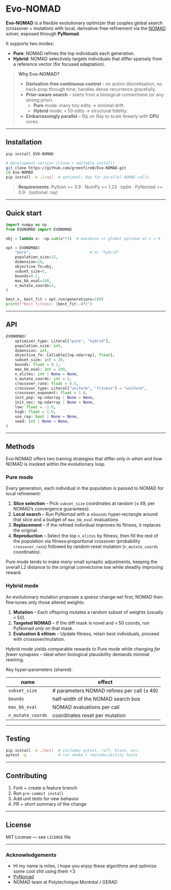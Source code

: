 # Evo‑NOMAD

**Evo‑NOMAD** is a flexible evolutionary optimizer that couples global search (crossover + mutation) with local, derivative-free refinement via the [NOMAD](https://www.gerad.ca/nomad) solver, exposed through **PyNomad**.

It supports two modes:

* **Pure**: NOMAD refines the top individuals each generation.
* **Hybrid**: NOMAD selectively targets individuals that differ sparsely from a reference vector (for focused adaptation).

> **Why Evo-NOMAD?**
> *  **Derivative‑free continuous control** – no action discretisation, no back‑prop through time; handles dense recurrence gracefully.
> * **Prior‑aware search** – starts from a biological connectome (or any strong prior).
>   * **Pure** mode: many tiny edits → minimal drift.
>   * **Hybrid** mode: < 50 edits → structural fidelity.
> * **Embarrassingly parallel** – flip on Ray to scale linearly with **CPU** cores.
---

## Installation

```bash
pip install EVO-NOMAD

# Development version (clone + editable install)
git clone https://github.com/greenfire0/Evo-NOMAD.git
cd Evo-NOMAD
pip install -e .[ray]  # optional: Ray for parallel NOMAD calls
```

> **Requirements**: Python >= 3.9 · NumPy >= 1.23 · tqdm · PyNomad >= 0.9 · (optional: ray)

---

## Quick start

```python
import numpy as np
from EVONOMAD import EVONOMAD

obj = lambda x: -np.sum(x**2)  # maximise => global optimum at x = 0

opt = EVONOMAD(
    "pure",                          # or "hybrid"
    population_size=32,
    dimension=10,
    objective_fn=obj,
    subset_size=5,
    bounds=0.2,
    max_bb_eval=100,
    n_mutate_coords=2,
)

best_x, best_fit = opt.run(generations=100)
print(f"Best fitness: {best_fit:.4f}")
```

---

## API

```python
EVONOMAD(
    optimizer_type: Literal["pure", "hybrid"],
    population_size: int,
    dimension: int,
    objective_fn: Callable[[np.ndarray], float],
    subset_size: int = 20,
    bounds: float = 0.1,
    max_bb_eval: int = 200,
    n_elites: int | None = None,
    n_mutate_coords: int = 5,
    crossover_rate: float = 0.5,
    crossover_type: Literal["uniform", "fitness"] = "uniform",
    crossover_exponent: float = 1.0,
    init_pop: np.ndarray | None = None,
    init_vec: np.ndarray | None = None,
    low: float = -1.0,
    high: float = 1.0,
    use_ray: bool | None = None,
    seed: int | None = None,
)
```

---

## Methods

Evo‑NOMAD offers two training strategies that differ only in *when* and *how* NOMAD is invoked within the evolutionary loop.

### Pure mode

Every generation, each individual in the population is passed to NOMAD for local refinement:

1. **Slice selection** – Pick `subset_size` coordinates at random (≤ 49, per NOMAD’s convergence guarantees).
2. **Local search** – Run PyNomad with a ±`bounds` hyper‑rectangle around that slice and a budget of `max_bb_eval` evaluations.
3. **Replacement** – If the refined individual improves its fitness, it replaces the original.
4. **Reproduction** – Select the top `n_elites` by fitness, then fill the rest of the population via fitness‑proportional crossover (probability `crossover_rate`) followed by random‑reset mutation (`n_mutate_coords` coordinates).

Pure mode tends to make *many* small synaptic adjustments, keeping the overall L2 distance to the original connectome low while steadily improving reward.

### Hybrid mode

An evolutionary mutation proposes a *sparse* change‑set first; NOMAD then fine‑tunes only those altered weights:

1. **Mutation** – Each offspring mutates a random subset of weights (usually < 50).
2. **Targeted NOMAD** – If the diff mask is novel and < 50 coords, run PyNomad *only* on that mask.
3. **Evaluation & elitism** – Update fitness, retain best individuals, proceed with crossover/mutation.

Hybrid mode yields comparable rewards to Pure mode while changing *far fewer* synapses – ideal when biological plausibility demands minimal rewiring.

Key hyper‑parameters (shared):

| name              | effect                                     |
| ----------------- | ------------------------------------------ |
| `subset_size`     | # parameters NOMAD refines per call (≤ 49) |
| `bounds`          | half‑width of the NOMAD search box         |
| `max_bb_eval`     | NOMAD evaluations per call                 |
| `n_mutate_coords` | coordinates reset per mutation             |

---

## Testing

```bash
pip install -e .[dev]  # includes pytest, ruff, black, etc.
pytest -q              # run smoke + reproducibility tests
```

---

## Contributing

1. Fork + create a feature branch
2. Run `pre-commit install`
3. Add unit tests for new behavior
4. PR + short summary of the change

---

## License

MIT License — see `LICENSE` file

---

### Acknowledgements

* Hi my name is miles, I hope you enjoy these algorithms and optimize some cool shit using them <3
* [PyNomad](https://github.com/bertsky/pynomad)
* NOMAD team at Polytechnique Montréal / GERAD